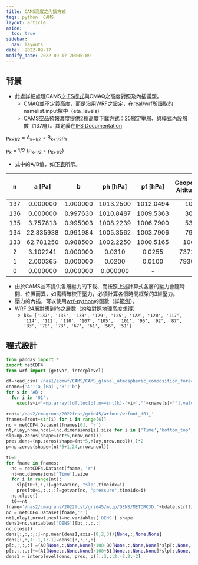```yaml
---
title: CAMS高度之內插方式
tags: python  CAMS  
layout: article
aside:
  toc: true
sidebar:
  nav: layouts
date:  2022-09-17
modify_date: 2022-09-17 20:05:09
---
```

## 背景
- 此處詳細處理CAMS之[IFS模式][ifs]與CMAQ之高度對照及內插議題。
  - CMAQ並不定義高度，而是沿用WRF之設定，在real/wrf所讀取的namelist.input檔中（eta_levels）
  - [CAMS空品預報濃度](https://ads.atmosphere.copernicus.eu/cdsapp#!/dataset/cams-global-atmospheric-composition-forecasts?tab=form)提供2種高度下載方式：[25層定壓層][wind_ozone]、與模式內設層數（137層）。其定義在[IFS Documentation][ifs]

p<sub>k+1/2</sub> = A<sub>k+1/2</sub> + B<sub>k+1/2</sub>p<sub>s </sub>

p<sub>k</sub> = 1/2 (p<sub>k-1/2</sub> + p<sub>k+1/2</sub>) 

- 式中的A/B值，如[下表](https://confluence.ecmwf.int/display/UDOC/L137+model+level+definitions)所示。

n|a [Pa]|b|ph [hPa]|pf [hPa]|Geopotential Altitude [m]|Geometric Altitude [m]|Temperature [K]|Density [kg/m^3]
:-:|:-:|:-:|:-:|:-:|:-:|:-:|:-:|:-:
137|0.000000|1.000000|1013.2500|1012.0494|10.00|10.00|288.09|1.223803
136|0.000000|0.997630|1010.8487|1009.5363|30.96|30.96|287.95|1.221341
135|3.757813|0.995003|1008.2239|1006.7900|53.92|53.92|287.80|1.218650
134|22.835938|0.991984|1005.3562|1003.7906|79.04|79.04|287.64|1.215710
133|62.781250|0.988500|1002.2250|1000.5165|106.54|106.54|287.46|1.212498
2|3.102241|0.000000|0.0310|0.0255|73721.58|74584.91|209.21|0.000042
1|2.000365|0.000000|0.0200|0.0100|79301.79|80301.65|198.05|0.000018
0|0.000000|0.000000|0.000000|-|-|-|-|-

- 由於CAMS並不提供各層壓力的下載、而按照上述計算式各層的壓力會隨時間、位置而異，如需精確校正壓力，必須計算各個時間框架的3維壓力。
- 壓力的內插，可以使用[wrf-python](https://wrf-python.readthedocs.io/en/latest/)的函數（詳[範例](https://sinotec2.github.io/Focus-on-Air-Quality/utilities/Graphics/wrf-python/2.horizon/#等壓面垂直內插)）。
- WRF 24層對應到ifs之層數（約略對照地理高度[求得][wind_ozone]）
  - `kk= ['137', '135', '133', '129', '125', '122', '120', '117', '114', '112', '110', '107', '105',  '101', '96', '92', '87', '83', '78', '73', '67', '61', '56', '51']`

## 程式設計

```python
from pandas import *
import netCDF4
from wrf import (getvar, interplevel)

df=read_csv('/nas1/ecmwf/CAMS/CAMS_global_atmospheric_composition_forecasts/2022/heights.csv')
cname={'A':'a [Pa]','B':'b'}
for s in 'AB':
  for i in '01':
    exec(s+i+'=np.array([df.loc[df.n==int(k)-'+i+',"'+cname[s]+'"].values[0] for k in kk])')

root='/nas2/cmaqruns/2022fcst/grid45/wrfout/wrfout_d01_'
fnames=[root+str(i) for i in range(6)]
nc = netCDF4.Dataset(fnames[0], 'r')
nt,nlay,nrow,ncol=(nc.dimensions[i].size for i in ['Time','bottom_top','south_north','west_east'])
slp=np.zeros(shape=(nt*5,nrow,ncol))
pres,dens=(np.zeros(shape=(nt*5,nlay,nrow,ncol)),)*2
p=np.zeros(shape=(nt*5+1,24,nrow,ncol))

t0=0
for fname in fnames:
  nc = netCDF4.Dataset(fname, 'r')
  nt=nc.dimensions['Time'].size
  for i in range(nt):
    slp[t0+i,:,:]=getvar(nc, "slp",timeidx=i)
    pres[t0+i,:,:,:]=getvar(nc, "pressure",timeidx=i)
  nc.close()
  t0+=nt
fname='/nas2/cmaqruns/2022fcst/grid45/mcip/DENS/METCRO3D.'+bdate.strftime('%Y%m%d')
nc = netCDF4.Dataset(fname,'r')
nt1,nlay1,nrow1,ncol1=nc.variables['DENS'].shape
dens1=nc.variables['DENS'][bt,:,:,:]
nc.close()
dens[:,:,:,:]=np.mean(dens1,axis=(0,2,3))[None,:,None,None]
dens[:,:,1:-1,1:-1]=dens1[:,:,:,:]  
p[:,:,:,:] =(A0[None,:,None,None]/100+B0[None,:,None,None]*slp[:,None,:,:])/2.
p[:,:,:,:]+=(A1[None,:,None,None]/100+B1[None,:,None,None]*slp[:,None,:,:])/2.
dens1 = interplevel(dens, pres, p)[::3,:,2:-2,2:-2]
```

[ifs]: <https://www.ecmwf.int/en/elibrary/9203-ifs-documentation-cy40r1-part-iii-dynamics-and-numerical-procedures> "IFS(Integrated Forecast System) Documentation CY40R1 - Part III: Dynamics and Numerical Procedures->2.2 DISCRETISATION->2.2.1 Vertical discretisation"
[wind_ozone]: <https://sinotec2.github.io/FAQ/2022/08/03/wind_ozone.html#有關level> "earth套件貼上CAMS臭氧濃度->數據下載與轉換->有關level"